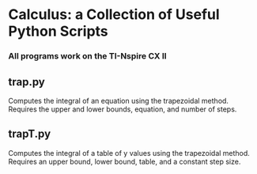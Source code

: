 # Calculus: a Collection of Useful Python Scripts
### All programs work on the TI-Nspire CX II
## trap.py 
Computes the integral of an equation using the trapezoidal method. Requires the upper and lower bounds, equation, and number of steps. 
## trapT.py
Computes the integral of a table of y values using the trapezoidal method. Requires an upper bound, lower bound, table, and a constant step size. 
